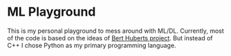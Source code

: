 # ML Playground

This is my personal playground to mess around with ML/DL. Currently, most of the code is based on the ideas of [Bert Huberts project](https://github.com/berthubert/hello-dl). But instead of C++ I chose Python as my primary programming language.

